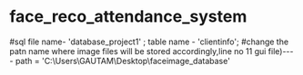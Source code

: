 # face_reco_attendance_system
#sql file name-  'database_project1'  ;  table name - 'clientinfo';
#change the patn name where image files will be stored accordingly,line no 11 gui file)----   path = 'C:\\Users\\GAUTAM\\Desktop\\faceimage_database'
